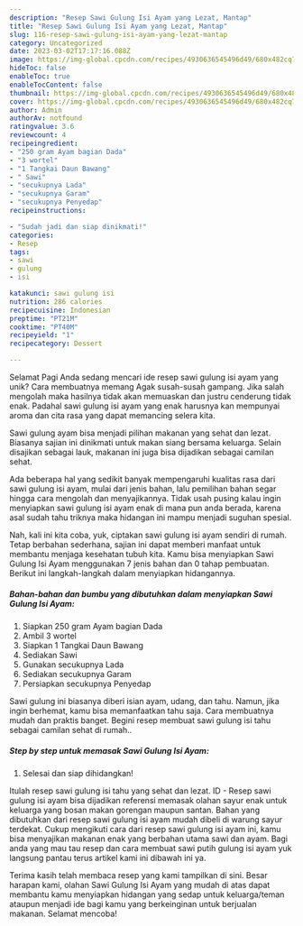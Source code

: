 ```yaml
---
description: "Resep Sawi Gulung Isi Ayam yang Lezat, Mantap"
title: "Resep Sawi Gulung Isi Ayam yang Lezat, Mantap"
slug: 116-resep-sawi-gulung-isi-ayam-yang-lezat-mantap
category: Uncategorized
date: 2023-03-02T17:17:16.088Z
image: https://img-global.cpcdn.com/recipes/4930636545496d49/680x482cq70/sawi-gulung-isi-ayam-foto-resep-utama.jpg
hideToc: false
enableToc: true
enableTocContent: false
thumbnail: https://img-global.cpcdn.com/recipes/4930636545496d49/680x482cq70/sawi-gulung-isi-ayam-foto-resep-utama.jpg
cover: https://img-global.cpcdn.com/recipes/4930636545496d49/680x482cq70/sawi-gulung-isi-ayam-foto-resep-utama.jpg
author: Admin
authorAv: notfound
ratingvalue: 3.6
reviewcount: 4
recipeingredient:
- "250 gram Ayam bagian Dada"
- "3 wortel"
- "1 Tangkai Daun Bawang"
- " Sawi"
- "secukupnya Lada"
- "secukupnya Garam"
- "secukupnya Penyedap"
recipeinstructions:

- "Sudah jadi dan siap dinikmati!"
categories:
- Resep
tags:
- sawi
- gulung
- isi

katakunci: sawi gulung isi 
nutrition: 286 calories
recipecuisine: Indonesian
preptime: "PT21M"
cooktime: "PT40M"
recipeyield: "1"
recipecategory: Dessert

---
```



Selamat Pagi Anda sedang mencari ide resep sawi gulung isi ayam yang unik? Cara membuatnya memang Agak susah-susah gampang. Jika salah mengolah maka hasilnya tidak akan memuaskan dan justru cenderung tidak enak. Padahal sawi gulung isi ayam yang enak harusnya kan mempunyai aroma dan cita rasa yang dapat memancing selera kita.


Sawi gulung ayam bisa menjadi pilihan makanan yang sehat dan lezat. Biasanya sajian ini dinikmati untuk makan siang bersama keluarga. Selain disajikan sebagai lauk, makanan ini juga bisa dijadikan sebagai camilan sehat.

Ada beberapa hal yang sedikit banyak mempengaruhi kualitas rasa dari sawi gulung isi ayam, mulai dari jenis bahan, lalu pemilihan bahan segar hingga cara mengolah dan menyajikannya. Tidak usah pusing kalau ingin menyiapkan sawi gulung isi ayam enak di mana pun anda berada, karena asal sudah tahu triknya maka hidangan ini mampu menjadi suguhan spesial.


Nah, kali ini kita coba, yuk, ciptakan sawi gulung isi ayam sendiri di rumah. Tetap berbahan sederhana, sajian ini dapat memberi manfaat untuk membantu menjaga kesehatan tubuh kita. Kamu bisa menyiapkan Sawi Gulung Isi Ayam menggunakan 7 jenis bahan dan 0 tahap pembuatan. Berikut ini langkah-langkah dalam menyiapkan hidangannya.

<!--inarticleads1-->

##### Bahan-bahan dan bumbu yang dibutuhkan dalam menyiapkan Sawi Gulung Isi Ayam:

1. Siapkan 250 gram Ayam bagian Dada
1. Ambil 3 wortel
1. Siapkan 1 Tangkai Daun Bawang
1. Sediakan  Sawi
1. Gunakan secukupnya Lada
1. Sediakan secukupnya Garam
1. Persiapkan secukupnya Penyedap


Sawi gulung ini biasanya diberi isian ayam, udang, dan tahu. Namun, jika ingin berhemat, kamu bisa memanfaatkan tahu saja. Cara membuatnya mudah dan praktis banget. Begini resep membuat sawi gulung isi tahu sebagai camilan sehat di rumah.. 

<!--inarticleads2-->

##### Step by step untuk memasak Sawi Gulung Isi Ayam:


1. Selesai dan siap dihidangkan!

Itulah resep sawi gulung isi tahu yang sehat dan lezat. ID - Resep sawi gulung isi ayam bisa dijadikan referensi memasak olahan sayur enak untuk keluarga yang bosan makan gorengan maupun santan. Bahan yang dibutuhkan dari resep sawi gulung isi ayam mudah dibeli di warung sayur terdekat. Cukup mengikuti cara dari resep sawi gulung isi ayam ini, kamu bisa menyajikan makanan enak yang berbahan utama sawi dan ayam. Bagi anda yang mau tau resep dan cara membuat sawi putih gulung isi ayam yuk langsung pantau terus artikel kami ini dibawah ini ya. 

Terima kasih telah membaca resep yang kami tampilkan di sini. Besar harapan kami, olahan Sawi Gulung Isi Ayam yang mudah di atas dapat membantu kamu menyiapkan hidangan yang sedap untuk keluarga/teman ataupun menjadi ide bagi kamu yang berkeinginan untuk berjualan makanan. Selamat mencoba!
